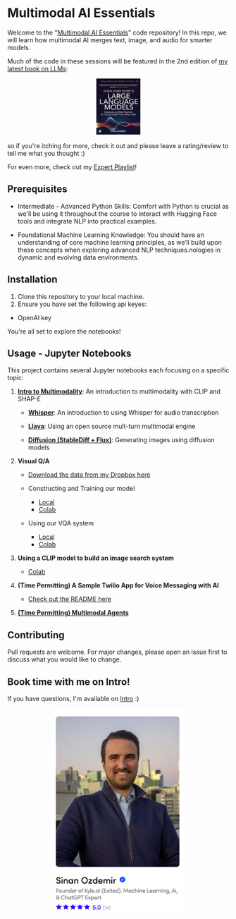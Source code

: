 # Multimodal AI Essentials

Welcome to the "[Multimodal AI Essentials](https://www.oreilly.com/live-events/multimodal-ai-essentials/0642572002285)" code repository! In this repo, we will learn how multimodal AI merges text, image, and audio for smarter models.

Much of the code in these sessions will be featured in the 2nd edition of [my latest book on LLMs](https://a.co/d/ckinlUl):

<div style="text-align: center;">
    <a href="https://www.amazon.com/quick-start-guide-language-models/dp/0138199191">
        <img src="images/book.png" width="100" alt="A Quick Start Guide to LLMs">
    </a>
</div>

so if you're itching for more, check it out and please leave a rating/review to tell me what you thought :)

For even more, check out my [Expert Playlist](https://learning.oreilly.com/playlists/2953f6c7-0e13-49ac-88e2-b951e11388de)!

## Prerequisites


- Intermediate - Advanced Python Skills: Comfort with Python is crucial as we'll be using it throughout the course to interact with Hugging Face tools and integrate NLP into practical examples.

- Foundational Machine Learning Knowledge: You should have an understanding of core machine learning principles, as we’ll build upon these concepts when exploring advanced NLP techniques.nologies in dynamic and evolving data environments.

## Installation

1. Clone this repository to your local machine.
2. Ensure you have set the following api keyes:

- OpenAI key

You're all set to explore the notebooks!

## Usage - Jupyter Notebooks

This project contains several Jupyter notebooks each focusing on a specific topic:

1. **[Intro to Multimodality](https://colab.research.google.com/drive/1zYSzDuYFa_cbRlti3scUjfmvradK8Sf4?usp=sharing)**: An introduction to multimodality with CLIP and SHAP-E

	- **[Whisper](https://colab.research.google.com/drive/1KxLWEEBtgix4zgP52pnxlIoJrZ8sHEYC?usp=sharing)**: An introduction to using Whisper for audio transcription

	- **[Llava](https://colab.research.google.com/drive/1IwNAz1Ee4YUSRNCU-SOsa7FS8Q2vmpoL?usp=sharing)**: Using an open source mult-turn multimodal engine

	- **[Diffusion (StableDiff + Flux)](https://colab.research.google.com/drive/1EtvcJGs_LdcQfSkbffKWKut8Zk7fccCX?usp=sharing)**: Generating images using diffusion models

2. **Visual Q/A**
	- [Download the data from my Dropbox here](https://www.dropbox.com/scl/fo/w6iyfox8gnflvm7g10n47/AB47L7tNEl2Q8eyemZa2GMA?rlkey=v9s8bv6cmjukykpilzimswar0&st=fbulzw4e&dl=0)
	- Constructing and Training our model
		- [Local](notebooks/constructing_a_vqa_system.ipynb)
		- [Colab](https://colab.research.google.com/drive/1zvbruS1DvFrVgXjNouSrrF9-PphKLWWl?usp=sharing) 

	- Using our VQA system
		- [Local](notebooks/using_our_vqa.ipynb)
		- [Colab](https://colab.research.google.com/drive/16GOBndQuIBO-UfXdpPte-PXaZS2nsW1H?usp=sharing)

3. **Using a CLIP model to build an image search system**
	- [Colab](https://colab.research.google.com/drive/1aUz0FKQDSAyXyhRyvkkRsSy7S30mpRJc?usp=sharing)

5. **(Time Permitting) A Sample Twilio App for Voice Messaging with AI**
	- [Check out the README here](flask/README.md)

6. **[(Time Permitting) Multimodal Agents](https://colab.research.google.com/drive/14jAlW2E7ya_aS1M6eUsuHciC1WvLfIif#scrollTo=EV8YKjGmPzqu)**

## Contributing
Pull requests are welcome. For major changes, please open an issue first to discuss what you would like to change.

## Book time with me on Intro!
If you have questions, I'm available on [Intro](https://intro.co/sinanozdemir) :) 

<div style="text-align: center;">
    <a href="https://intro.co/sinanozdemir">
        <img src="images/intro.png" width="300" alt="Book time with me on Intro">
    </a>
</div>
